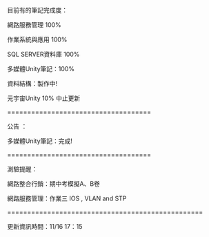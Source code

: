 目前有的筆記完成度：

網路服務管理 100%

作業系統與應用 100%

SQL SERVER資料庫 100%

多媒體Unity筆記：100%

資料結構：製作中!

元宇宙Unity 10% 中止更新

====================================

公告 ：

多媒體Unity筆記：完成!

====================================

測驗提醒：

網路整合行銷：期中考模擬A、B卷

網路服務管理：作業三 IOS , VLAN and STP

=================================================

更新資訊時間：11/16 17：15
